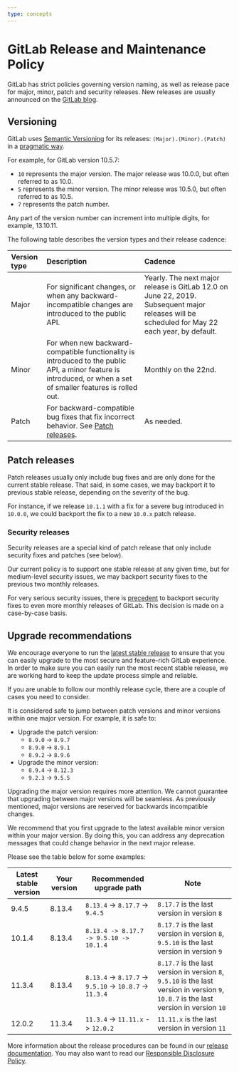 ```yaml
---
type: concepts
---
```


# GitLab Release and Maintenance Policy

GitLab has strict policies governing version naming, as well as release pace for major, minor,
patch and security releases. New releases are usually announced on the [GitLab blog](https://about.gitlab.com/blog/categories/releases/).

## Versioning

GitLab uses [Semantic Versioning](https://semver.org/) for its releases:
`(Major).(Minor).(Patch)` in a [pragmatic way](https://gist.github.com/jashkenas/cbd2b088e20279ae2c8e).

For example, for GitLab version 10.5.7:

- `10` represents the major version. The major release was 10.0.0, but often referred to as 10.0.
- `5` represents the minor version. The minor release was 10.5.0, but often referred to as 10.5.
- `7` represents the patch number.

Any part of the version number can increment into multiple digits, for example, 13.10.11.

The following table describes the version types and their release cadence:

| Version type | Description | Cadence |
|:-------------|:------------|:--------|
| Major        | For significant changes, or when any backward-incompatible changes are introduced to the public API. | Yearly. The next major release is GitLab 12.0 on June 22, 2019. Subsequent major releases will be scheduled for May 22 each year, by default. |
| Minor        | For when new backward-compatible functionality is introduced to the public API, a minor feature is introduced, or when a set of smaller features is rolled out. | Monthly on the 22nd. |
| Patch        | For backward-compatible bug fixes that fix incorrect behavior. See [Patch releases](#patch-releases). | As needed. |

## Patch releases

Patch releases usually only include bug fixes and are only done for the current
stable release. That said, in some cases, we may backport it to previous stable
release, depending on the severity of the bug.

For instance, if we release `10.1.1` with a fix for a severe bug introduced in
`10.0.0`, we could backport the fix to a new `10.0.x` patch release.

### Security releases

Security releases are a special kind of patch release that only include security
fixes and patches (see below).

Our current policy is to support one stable release at any given time, but for
medium-level security issues, we may backport security fixes to the previous two
monthly releases.

For very serious security issues, there is
[precedent](https://about.gitlab.com/2016/05/02/cve-2016-4340-patches/)
to backport security fixes to even more monthly releases of GitLab.
This decision is made on a case-by-case basis.

## Upgrade recommendations

We encourage everyone to run the [latest stable release](https://about.gitlab.com/blog/categories/releases/) to ensure that you can
easily upgrade to the most secure and feature-rich GitLab experience. In order
to make sure you can easily run the most recent stable release, we are working
hard to keep the update process simple and reliable.

If you are unable to follow our monthly release cycle, there are a couple of
cases you need to consider.

It is considered safe to jump between patch versions and minor versions within
one major version. For example, it is safe to:

- Upgrade the patch version:
  - `8.9.0` -> `8.9.7`
  - `8.9.0` -> `8.9.1`
  - `8.9.2` -> `8.9.6`
- Upgrade the minor version:
  - `8.9.4` -> `8.12.3`
  - `9.2.3` -> `9.5.5`

Upgrading the major version requires more attention.
We cannot guarantee that upgrading between major versions will be seamless. As previously mentioned, major versions are reserved for backwards incompatible changes.

We recommend that you first upgrade to the latest available minor version within
your major version. By doing this, you can address any deprecation messages
that could change behavior in the next major release.

Please see the table below for some examples:

| Latest stable version | Your version | Recommended upgrade path | Note |
| --------------------- | ------------ | ------------------------ | ---- |
| 9.4.5                 | 8.13.4       | `8.13.4` -> `8.17.7` -> `9.4.5`                          | `8.17.7` is the last version in version `8` |
| 10.1.4                | 8.13.4       | `8.13.4 -> 8.17.7 -> 9.5.10 -> 10.1.4`                   | `8.17.7` is the last version in version `8`, `9.5.10` is the last version in version `9` |
| 11.3.4                | 8.13.4       | `8.13.4` -> `8.17.7` -> `9.5.10` -> `10.8.7` -> `11.3.4` | `8.17.7` is the last version in version `8`, `9.5.10` is the last version in version `9`, `10.8.7` is the last version in version `10` |
| 12.0.2                | 11.3.4       | `11.3.4` -> `11.11.x` -> `12.0.2`                        | `11.11.x` is the last version in version `11`

More information about the release procedures can be found in our
[release documentation](https://gitlab.com/gitlab-org/release/docs). You may also want to read our
[Responsible Disclosure Policy](https://about.gitlab.com/security/disclosure/).
